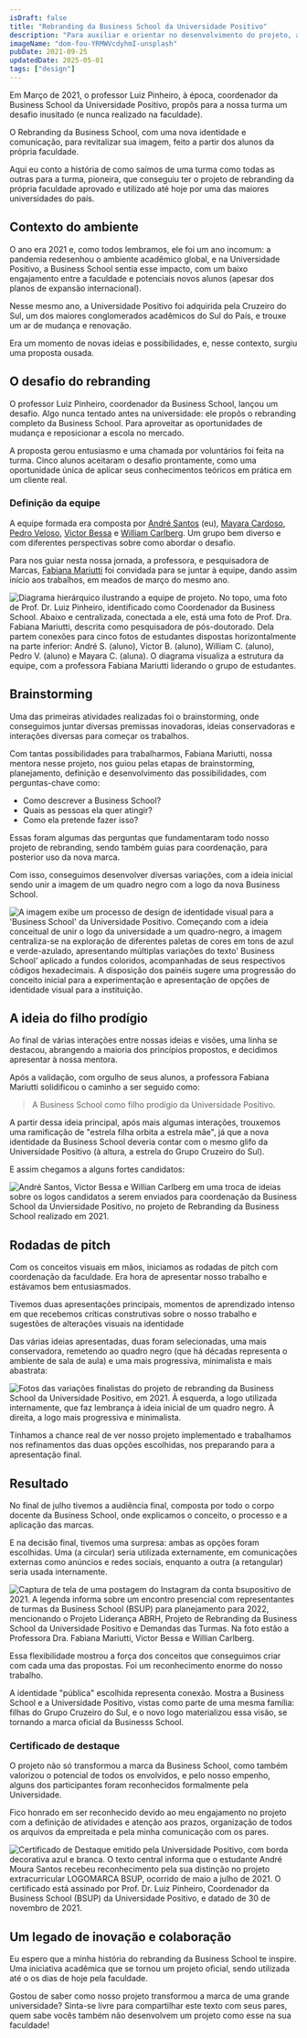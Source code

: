 ```yaml
---
isDraft: false
title: "Rebranding da Business School da Universidade Positivo"
description: "Para auxiliar e orientar no desenvolvimento do projeto, a professora Dra. Fabiana Mariutti, foi convidada."
imageName: "dom-fou-YRMWVcdyhmI-unsplash"
pubDate: 2021-09-25
updatedDate: 2025-05-01
tags: ["design"]
---
```


Em Março de 2021, o professor Luiz Pinheiro, à época, coordenador da Business School da Universidade Positivo, propôs para a nossa turma um desafio inusitado (e nunca realizado na faculdade).

O Rebranding da Business School, com uma nova identidade e comunicação, para revitalizar sua imagem, feito a partir dos alunos da própria faculdade.

Aqui eu conto a história de como saímos de uma turma como todas as outras para a turma, pioneira, que conseguiu ter o projeto de rebranding da própria faculdade aprovado e utilizado até hoje por uma das maiores universidades do país.

## Contexto do ambiente

O ano era 2021 e, como todos lembramos, ele foi um ano incomum: a pandemia redesenhou o ambiente acadêmico global, e na Universidade Positivo, a Business School sentia esse impacto, com um baixo engajamento entre a faculdade e potenciais novos alunos (apesar dos planos de expansão internacional).

Nesse mesmo ano, a Universidade Positivo foi adquirida pela Cruzeiro do Sul, um dos maiores conglomerados acadêmicos do Sul do País, e trouxe um ar de mudança e renovação.

Era um momento de novas ideias e possibilidades, e, nesse contexto, surgiu uma proposta ousada.

## O desafio do rebranding

O professor Luiz Pinheiro, coordenador da Business School, lançou um desafio. Algo nunca tentado antes na universidade: ele propôs o rebranding completo da Business School. Para aproveitar as oportunidades de mudança e reposicionar a escola no mercado.

A proposta gerou entusiasmo e uma chamada por voluntários foi feita na turma. Cinco alunos aceitaram o desafio prontamente, como uma oportunidade única de aplicar seus conhecimentos teóricos em prática em um cliente real.

### Definição da equipe

A equipe formada era composta por [André Santos](/) (eu), [Mayara Cardoso](https://www.linkedin.com/in/mayamrcardoso), [Pedro Veloso](https://www.linkedin.com/in/pedro-martins-69547b211), [Victor Bessa](https://www.linkedin.com/in/victor-bessa) e [William Carlberg](https://www.linkedin.com/in/william-barroso-carlberg-b24138210). Um grupo bem diverso e com diferentes perspectivas sobre como abordar o desafio.

Para nos guiar nesta nossa jornada, a professora, e pesquisadora de Marcas, [Fabiana Mariutti](https://www.linkedin.com/in/fabiana-gondim-mariutti-34305426) foi convidada para se juntar à equipe, dando assim início aos trabalhos, em meados de março do mesmo ano.

![Diagrama hierárquico ilustrando a equipe de projeto. No topo, uma foto de Prof. Dr. Luiz Pinheiro, identificado como Coordenador da Business School. Abaixo e centralizada, conectada a ele, está uma foto de Prof. Dra. Fabiana Mariutti, descrita como pesquisadora de pós-doutorado. Dela partem conexões para cinco fotos de estudantes dispostas horizontalmente na parte inferior: André S. (aluno), Victor B. (aluno), William C. (aluno), Pedro V. (aluno) e Mayara C. (aluna). O diagrama visualiza a estrutura da equipe, com a professora Fabiana Mariutti liderando o grupo de estudantes.](../../assets/photos/rebranding-da-business-school_participantes.png)

## Brainstorming

Uma das primeiras atividades realizadas foi o brainstorming, onde conseguimos juntar diversas premissas inovadoras, ideias conservadoras e interações diversas para começar os trabalhos.

Com tantas possibilidades para trabalharmos, Fabiana Mariutti, nossa mentora nesse projeto, nos guiou pelas etapas de brainstorming, planejamento, definição e desenvolvimento das possibilidades, com perguntas-chave como:
* Como descrever a Business School?
* Quais as pessoas ela quer atingir?
* Como ela pretende fazer isso?

Essas foram algumas das perguntas que fundamentaram todo nosso projeto de rebranding, sendo também guias para coordenação, para posterior uso da nova marca.

Com isso, conseguimos desenvolver diversas variações, com a ideia inicial sendo unir a imagem de um quadro negro com a logo da nova Business School.

![A imagem exibe um processo de design de identidade visual para a 'Business School' da Universidade Positivo. Começando com a ideia conceitual de unir o logo da universidade a um quadro-negro, a imagem centraliza-se na exploração de diferentes paletas de cores em tons de azul e verde-azulado, apresentando múltiplas variações do texto' Business School' aplicado a fundos coloridos, acompanhadas de seus respectivos códigos hexadecimais. A disposição dos painéis sugere uma progressão do conceito inicial para a experimentação e apresentação de opções de identidade visual para a instituição.](../../assets/photos/rebranding-da-business-school_brainstorming.png)

## A ideia do filho prodígio

Ao final de várias interações entre nossas ideias e visões, uma linha se destacou, abrangendo a maioria dos princípios propostos, e decidimos apresentar à nossa mentora.

Após a validação, com orgulho de seus alunos, a professora Fabiana Mariutti solidificou o caminho a ser seguido como:

> A Business School como filho prodígio da Universidade Positivo.

A partir dessa ideia principal, após mais algumas interações, trouxemos uma ramificação de "estrela filha orbita a estrela mãe", já que a nova identidade da Business School deveria contar com o mesmo glifo da Universidade Positivo (à altura, a estrela do Grupo Cruzeiro do Sul).

E assim chegamos a alguns fortes candidatos:

![André Santos, Victor Bessa e Willian Carlberg em uma troca de ideias sobre os logos candidatos a serem enviados para coordenação da Business School da Unviersidade Positivo, no projeto de Rebranding da Business School realizado em 2021.](../../assets/photos/rebranding-da-business-school.jpg)

## Rodadas de pitch

Com os conceitos visuais em mãos, iniciamos as rodadas de pitch com coordenação da faculdade. Era hora de apresentar nosso trabalho e estávamos bem entusiasmados.

Tivemos duas apresentações principais, momentos de aprendizado intenso em que recebemos críticas construtivas sobre o nosso trabalho e sugestões de alterações visuais na identidade

Das várias ideias apresentadas, duas foram selecionadas, uma mais conservadora, remetendo ao quadro negro (que há décadas representa o ambiente de sala de aula) e uma mais progressiva, minimalista e mais abastrata:

![Fotos das variações finalistas do projeto de rebranding da Business School da Universidade Positivo, em 2021. À esquerda, a logo utilizada internamente, que faz lembrança à ideia inicial de um quadro negro. À direita, a logo mais progressiva e minimalista.](../../assets/photos/rebranding-da-business-school_logo-final.png)

Tínhamos a chance real de ver nosso projeto implementado e trabalhamos nos refinamentos das duas opções escolhidas, nos preparando para a apresentação final.

## Resultado

No final de julho tivemos a audiência final, composta por todo o corpo docente da Business School, onde explicamos o conceito, o processo e a aplicação das marcas.

E na decisão final, tivemos uma surpresa: ambas as opções foram escolhidas. Uma (a circular) seria utilizada externamente, em comunicações externas como anúncios e redes sociais, enquanto a outra (a retangular) seria usada internamente.

![Captura de tela de uma postagem do Instagram da conta bsupositivo de 2021. A legenda informa sobre um encontro presencial com representantes de turmas da Business School (BSUP) para planejamento para 2022, mencionando o Projeto Liderança ABRH, Projeto de Rebranding da Business School da Universidade Positivo e Demandas das Turmas. Na foto estão a Professora Dra. Fabiana Mariutti, Victor Bessa e Willian Carlberg.](../../assets/photos/rebranding-da-business-school_apresentacao-final.jpg)

Essa flexibilidade mostrou a força dos conceitos que conseguimos criar com cada uma das propostas. Foi um reconhecimento enorme do nosso trabalho.

A identidade "pública" escolhida representa conexão. Mostra a Business School e a Universidade Positivo, vistas como parte de uma mesma família: filhas do Grupo Cruzeiro do Sul, e o novo logo materializou essa visão, se tornando a marca oficial da Businesss School.

### Certificado de destaque

O projeto não só transformou a marca da Business School, como também valorizou o potencial de todos os envolvidos, e pelo nosso empenho, alguns dos participantes foram reconhecidos formalmente pela Universidade.

Fico honrado em ser reconhecido devido ao meu engajamento no projeto com a definição de atividades e atenção aos prazos, organização de todos os arquivos da empreitada e pela minha comunicação com os pares.

![Certificado de Destaque emitido pela Universidade Positivo, com borda decorativa azul e branca. O texto central informa que o estudante André Moura Santos recebeu reconhecimento pela sua distinção no projeto extracurricular LOGOMARCA BSUP, ocorrido de maio a julho de 2021. O certificado está assinado por Prof. Dr. Luiz Pinheiro, Coordenador da Business School (BSUP) da Universidade Positivo, e datado de 30 de novembro de 2021.](../../assets/photos/rebranding-da-business-school_certificado-de-destaque.jpg)

## Um legado de inovação e colaboração

Eu espero que a minha história do rebranding da Business School te inspire. Uma iniciativa acadêmica que se tornou um projeto oficial, sendo utilizada até o os dias de hoje pela faculdade.

Gostou de saber como nosso projeto transformou a marca de uma grande universidade? Sinta-se livre para compartilhar este texto com seus pares, quem sabe vocês também não desenvolvem um projeto como esse na sua faculdade!
